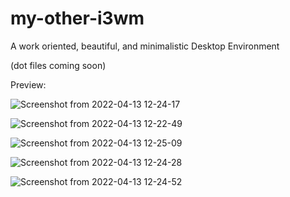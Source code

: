 # my-other-i3wm
A work oriented, beautiful, and minimalistic Desktop Environment 

(dot files coming soon)

Preview:

![Screenshot from 2022-04-13 12-24-17](https://user-images.githubusercontent.com/91330011/163118529-e6a2f493-27f3-44ac-93a1-e921b4983af1.png)

![Screenshot from 2022-04-13 12-22-49](https://user-images.githubusercontent.com/91330011/163118535-bafa0877-85de-4836-8099-4bff94f5f9d2.png)

![Screenshot from 2022-04-13 12-25-09](https://user-images.githubusercontent.com/91330011/163118563-22fb2f86-6e3c-4227-b16c-2d9d6a303f85.png)

![Screenshot from 2022-04-13 12-24-28](https://user-images.githubusercontent.com/91330011/163118547-172d07c7-2113-47d4-86ee-8cd9545249b0.png)

![Screenshot from 2022-04-13 12-24-52](https://user-images.githubusercontent.com/91330011/163118558-daccac1a-6850-4246-96fc-0628d1380d34.png)
